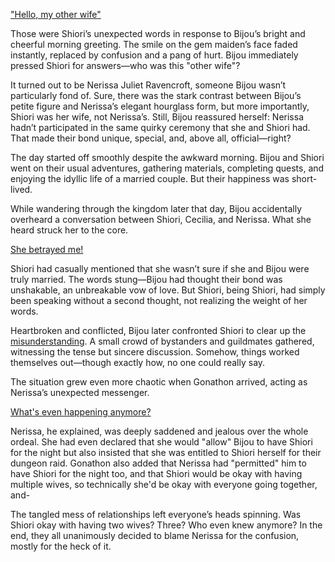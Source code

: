 <!-- title: Soap Opera -->

["Hello, my other wife"](https://www.youtube.com/live/BnpLALzUzD4?feature=shared&t=237)

Those were Shiori’s unexpected words in response to Bijou’s bright and cheerful morning greeting. The smile on the gem maiden’s face faded instantly, replaced by confusion and a pang of hurt. Bijou immediately pressed Shiori for answers—who was this "other wife"?

It turned out to be Nerissa Juliet Ravencroft, someone Bijou wasn’t particularly fond of. Sure, there was the stark contrast between Bijou’s petite figure and Nerissa’s elegant hourglass form, but more importantly, Shiori was her wife, not Nerissa’s. Still, Bijou reassured herself: Nerissa hadn’t participated in the same quirky ceremony that she and Shiori had. That made their bond unique, special, and, above all, official—right?

The day started off smoothly despite the awkward morning. Bijou and Shiori went on their usual adventures, gathering materials, completing quests, and enjoying the idyllic life of a married couple. But their happiness was short-lived.

While wandering through the kingdom later that day, Bijou accidentally overheard a conversation between Shiori, Cecilia, and Nerissa. What she heard struck her to the core.

[She betrayed me!](#embed:https://www.youtube.com/live/Tl7rUzJyc_0?t=5811)

Shiori had casually mentioned that she wasn’t sure if she and Bijou were truly married. The words stung—Bijou had thought their bond was unshakable, an unbreakable vow of love. But Shiori, being Shiori, had simply been speaking without a second thought, not realizing the weight of her words.

Heartbroken and conflicted, Bijou later confronted Shiori to clear up the [misunderstanding](https://www.youtube.com/live/Tl7rUzJyc_0?feature=shared&t=6015). A small crowd of bystanders and guildmates gathered, witnessing the tense but sincere discussion. Somehow, things worked themselves out—though exactly how, no one could really say.

The situation grew even more chaotic when Gonathon arrived, acting as Nerissa’s unexpected messenger.

[What's even happening anymore?](#embed:https://www.youtube.com/live/Tl7rUzJyc_0?t=6281)

Nerissa, he explained, was deeply saddened and jealous over the whole ordeal. She had even declared that she would "allow" Bijou to have Shiori for the night but also insisted that she was entitled to Shiori herself for their dungeon raid. Gonathon also added that Nerissa had "permitted" him to have Shiori for the night too, and that Shiori would be okay with having multiple wives, so technically she'd be okay with everyone going together, and-

The tangled mess of relationships left everyone’s heads spinning. Was Shiori okay with having two wives? Three? Who even knew anymore? In the end, they all unanimously decided to blame Nerissa for the confusion, mostly for the heck of it.